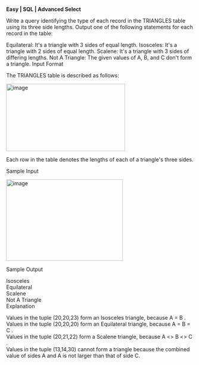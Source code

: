 **Easy | SQL | Advanced Select**

Write a query identifying the type of each record in the TRIANGLES table using its three side lengths. Output one of the following statements for each record in the table:

Equilateral: It's a triangle with 3 sides of equal length.
Isosceles: It's a triangle with 2 sides of equal length.
Scalene: It's a triangle with 3 sides of differing lengths.
Not A Triangle: The given values of A, B, and C don't form a triangle.
Input Format

The TRIANGLES table is described as follows:

<img width="319" height="181" alt="image" src="https://github.com/user-attachments/assets/5cc74a72-0e6d-4bc4-b3fc-c585bc6b3225" />


Each row in the table denotes the lengths of each of a triangle's three sides.

Sample Input

<img width="313" height="219" alt="image" src="https://github.com/user-attachments/assets/30307511-fea8-4dd0-84ca-7d1a28875710" />

Sample Output

Isosceles <br/>
Equilateral <br/>
Scalene <br/>
Not A Triangle <br/>
Explanation <br/>

Values in the tuple (20,20,23) form an Isosceles triangle, because A = B . <br/>
Values in the tuple (20,20,20) form an Equilateral triangle, because A = B = C . <br/>
Values in the tuple (20,21,22) form a Scalene triangle, because A <> B <> C .<br/>
Values in the tuple (13,14,30) cannot form a triangle because the combined value of sides A and A is not larger than that of side C.
